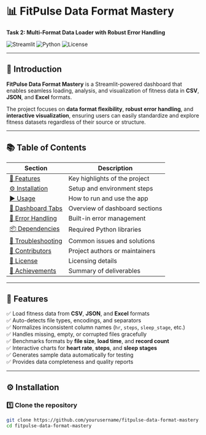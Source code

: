 # 📊 FitPulse Data Format Mastery  
**Task 2: Multi-Format Data Loader with Robust Error Handling**

![Streamlit](https://img.shields.io/badge/Framework-Streamlit-ff4b4b?logo=streamlit&logoColor=white)
![Python](https://img.shields.io/badge/Python-3.8+-blue?logo=python)
![License](https://img.shields.io/badge/License-MIT-green)

---

## 🧩 Introduction

**FitPulse Data Format Mastery** is a Streamlit-powered dashboard that enables seamless loading, analysis, and visualization of fitness data in **CSV**, **JSON**, and **Excel** formats.  

The project focuses on **data format flexibility**, **robust error handling**, and **interactive visualization**, ensuring users can easily standardize and explore fitness datasets regardless of their source or structure.

---

## 📚 Table of Contents

| Section | Description |
|----------|-------------|
| [🚀 Features](#-features) | Key highlights of the project |
| [⚙️ Installation](#️-installation) | Setup and environment steps |
| [▶️ Usage](#️-usage) | How to run and use the app |
| [🧭 Dashboard Tabs](#-dashboard-tabs-overview) | Overview of dashboard sections |
| [🧠 Error Handling](#-error-handling-capabilities) | Built-in error management |
| [📦 Dependencies](#-dependencies) | Required Python libraries |
| [🧰 Troubleshooting](#-troubleshooting) | Common issues and solutions |
| [👥 Contributors](#-contributors) | Project authors or maintainers |
| [🪪 License](#-license) | Licensing details |
| [🎯 Achievements](#-task-2-achievements) | Summary of deliverables |

---

## 🚀 Features

✅ Load fitness data from **CSV**, **JSON**, and **Excel** formats  
✅ Auto-detects file types, encodings, and separators  
✅ Normalizes inconsistent column names (`hr`, `steps`, `sleep_stage`, etc.)  
✅ Handles missing, empty, or corrupted files gracefully  
✅ Benchmarks formats by **file size**, **load time**, and **record count**  
✅ Interactive charts for **heart rate**, **steps**, and **sleep stages**  
✅ Generates sample data automatically for testing  
✅ Provides data completeness and quality reports  

---

## ⚙️ Installation

### 1️⃣ Clone the repository
```bash
git clone https://github.com/yourusername/fitpulse-data-format-mastery.git
cd fitpulse-data-format-mastery
